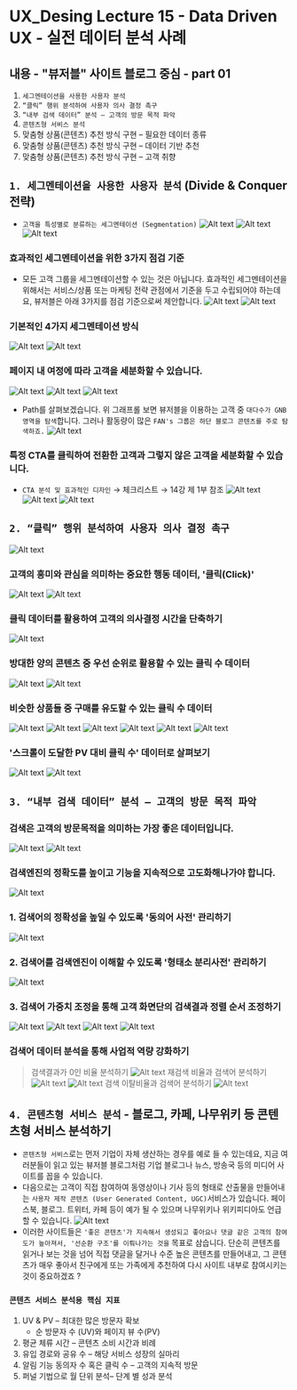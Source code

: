 # UX_Desing Lecture 15 - Data Driven UX - 실전 데이터 분석 사례

## 내용 - "뷰저블" 사이트 블로그 중심 - part 01
1. `세그멘테이션을 사용한 사용자 분석`
2. `“클릭” 행위 분석하여 사용자 의사 결정 촉구`
3. `“내부 검색 데이터” 분석 – 고객의 방문 목적 파악`
4. `콘텐츠형 서비스 분석`
5. 맞춤형 상품(콘텐츠) 추천 방식 구현 – 필요한 데이터 종류
6. 맞춤형 상품(콘텐츠) 추천 방식 구현 – 데이터 기반 추천
7. 맞춤형 상품(콘텐츠) 추천 방식 구현 – 고객 취향

##  `1. 세그멘테이션을 사용한 사용자 분석` (Divide & Conquer 전략)
- `고객을 특성별로 분류하는 세그멘테이션 (Segmentation)`
![Alt text](image.png)
![Alt text](image-1.png)
![Alt text](image-2.png)
### 효과적인 세그멘테이션을 위한 3가지 점검 기준
- 모든 고객 그룹을 세그멘테이션할 수 있는 것은 아닙니다. 효과적인 세그멘테이션을 위해서는 서비스/상품 또는 마케팅 전략 관점에서 기준을 두고 수립되어야 하는데요, 뷰저블은 아래 3가지를 점검 기준으로써 제안합니다.
![Alt text](image-3.png)
![Alt text](image-4.png)
### 기본적인 4가지 세그멘테이션 방식
![Alt text](image-5.png)
![Alt text](image-6.png)
### 페이지 내 여정에 따라 고객을 세분화할 수 있습니다.
![Alt text](image-7.png)
![Alt text](image-8.png)
![Alt text](image-9.png)
- Path를 살펴보겠습니다. 위 그래프롤 보면 뷰저블을 이용하는 고객 중 `대다수가 GNB 영역을 탐색`합니다. 그러나 활동량이 많은 `FAN's 그룹은 하단 블로그 콘텐츠를 주로 탐색하죠.`
![Alt text](image-10.png)
### 특정 CTA를 클릭하여 전환한 고객과 그렇지 않은 고객을 세분화할 수 있습니다.
- `CTA 분석 및 효과적인 디자인` &rarr; 체크리스트 &rarr; 14강 제 1부 참조
![Alt text](image-11.png)
![Alt text](image-12.png)
![Alt text](image-13.png)

## `2. “클릭” 행위 분석하여 사용자 의사 결정 촉구`
![Alt text](image-14.png)
### 고객의 흥미와 관심을 의미하는 중요한 행동 데이터, '클릭(Click)'
![Alt text](image-15.png)
![Alt text](image-16.png)
### 클릭 데이터를 활용하여 고객의 의사결정 시간을 단축하기
![Alt text](image-17.png)
### 방대한 양의 콘텐츠 중 우선 순위로 활용할 수 있는 클릭 수 데이터
![Alt text](image-18.png)
![Alt text](image-19.png)
### 비슷한 상품들 중 구매를 유도할 수 있는 클릭 수 데이터
![Alt text](image-20.png)
![Alt text](image-21.png)
![Alt text](image-22.png)
![Alt text](image-23.png)
![Alt text](image-24.png)
![Alt text](image-25.png)
### '스크롤이 도달한 PV 대비 클릭 수' 데이터로 살펴보기
![Alt text](image-26.png)
![Alt text](image-27.png)


## `3. “내부 검색 데이터” 분석 – 고객의 방문 목적 파악`
### 검색은 고객의 방문목적을 의미하는 가장 좋은 데이터입니다.
![Alt text](image-28.png)
![Alt text](image-29.png)
### 검색엔진의 정확도를 높이고 기능을 지속적으로 고도화해나가야 합니다.
![Alt text](image-30.png)
### 1. 검색어의 정확성을 높일 수 있도록 '동의어 사전' 관리하기
![Alt text](image-31.png)
### 2. 검색어를 검색엔진이 이해할 수 있도록 '형태소 분리사전' 관리하기
![Alt text](image-32.png)
### 3. 검색어 가중치 조정을 통해 고객 화면단의 검색결과 정렬 순서 조정하기
![Alt text](image-33.png)
![Alt text](image-34.png)
![Alt text](image-35.png)
![Alt text](image-36.png)
### 검색어 데이터 분석을 통해 사업적 역량 강화하기
>검색결과가 0인 비율 분석하기
![Alt text](image-37.png)
>재검색 비율과 검색어 분석하기
![Alt text](image-38.png)
![Alt text](image-39.png)
>검색 이탈비율과 검색어 분석하기
![Alt text](image-40.png)

## `4. 콘텐츠형 서비스 분석` - 블로그, 카페, 나무위키 등 콘텐츠형 서비스 분석하기
- `콘텐츠형 서비스`로는 먼저 기업이 자체 생산하는 경우를 예로 들 수 있는데요, 지금 여러분들이 읽고 있는 뷰저블 블로그처럼 기업 블로그나 뉴스, 방송국 등의 미디어 사이트를 꼽을 수 있습니다.
- 다음으로는 고객이 직접 참여하여 동영상이나 기사 등의 형태로 산출물을 만들어내는 `사용자 제작 콘텐츠 (User Generated Content, UGC)`서비스가 있습니다. 페이스북, 블로그. 트위터, 카페 등이 예가 될 수 있으며 나무위키나 위키피디아도 언급할 수 있습니다.
![Alt text](image-41.png)
- 이러한 사이트들은 `'좋은 콘텐츠'가 지속해서 생성되고 좋아요나 댓글 같은 고객의 참여도가 높아져서, '선순환 구조'를 이뤄나가는 것을` 목표로 삼습니다. 단순히 콘텐츠를 읽거나 보는 것을 넘어 직접 댓글을 달거나 수준 높은 콘텐츠를 만들어내고, 그 콘텐츠가 매우 좋아서 친구에게 또는 가족에게 추천하여 다시 사이트 내부로 참여시키는 것이 중요하겠죠 ?

### `콘텐츠 서비스 분석용 핵심 지표`
1. UV & PV – 최대한 많은 방문자 확보
    - 순 방문자 수 (UV)와 페이지 뷰 수(PV)
2. 평균 체류 시간 – 콘텐츠 소비 시간과 비례
3. 유입 경로와 공유 수 – 해당 서비스 성장의 실마리
4. 알림 기능 동의자 수 혹은 클릭 수 – 고객의 지속적 방문
5. 퍼널 기법으로 월 단위 분석– 단계 별 성과 분석